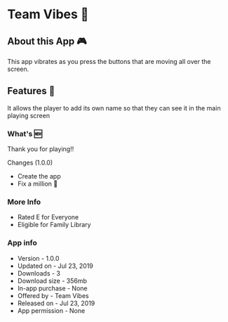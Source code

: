 # Team Vibes 📳

## About this App 🎮
This app vibrates as you press the buttons that are moving all over the screen.

## Features 🤩
It allows the player to add its own name so that they can see it in the main playing screen

### What's 🆕
Thank you for playing!!

Changes (1.0.0)
* Create the app
* Fix a million 🐛

### More Info
* Rated E for Everyone
* Eligible for Family Library

### App info
* Version - 1.0.0
* Updated on - Jul 23, 2019
* Downloads - 3
* Download size - 356mb
* In-app purchase - None
* Offered by - Team Vibes
* Released on - Jul 23, 2019
* App permission - None
